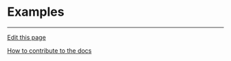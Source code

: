 # Examples

---
[Edit this page](https://github.com/saascade/platform.saascade.com/edit/main/Hub/Examples/README.md)

[How to contribute to the docs](../../General/HowToContribute/README.md)
